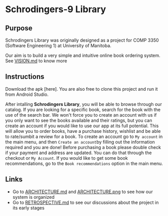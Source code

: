 # Schrodingers-9 Library

## Purpose
Schrodingers Library was originally designed as a project for COMP 3350 (Software Engineering 1) at University of Manitoba.

Our aim is to build a very simple and intuitive online book ordering system. See [VISION.md](https://code.cs.umanitoba.ca/comp3350-winter2019/schrodingers-library/blob/master/documents/VISION.md) to know more

## Instructions

Download the apk [here]. You are also free to clone this project and run it from Android Studio.

After intalling **Schrodingers Library**, you will be able to browse through our catalog. If you are looking for a specific book, search for the book with the use of the search bar.
We won't force you to create an account with us if you only want to see the books available and their ratings, but you can create an account if you would like to use our app at its full potential. This will allow you to order books, have a purchase history, wishlist and be able to rate/sumbit a review for a book.
To create an account go to `My account` in the main menu, and then `Create an account`by filling out the information required and you are done!
Before purchasing a book please double check if your payment and address are updated. You can do that through the checkout or `My Account`.
If you would like to get some book recommendations, go to the `Book recommendations` option in the main menu.

## Links

* Go to [ARCHITECTURE.md](https://code.cs.umanitoba.ca/comp3350-winter2019/schrodingers-library/blob/master/documents/ARCHITECTURE.md) and [ARCHITECTURE.png](https://code.cs.umanitoba.ca/comp3350-winter2019/schrodingers-library/blob/master/documents/ARCHITECTURE.png) to see how our system is organized
* Go to [RETROSPECTIVE.md](https://code.cs.umanitoba.ca/comp3350-winter2019/schrodingers-library/blob/master/documents/RETROSPECTIVE.md) to see our discussions about the project in its early stages